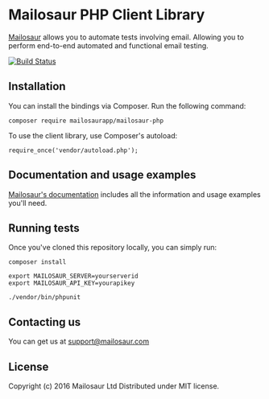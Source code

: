 # Mailosaur PHP Client Library

[Mailosaur](https://mailosaur.com) allows you to automate tests involving email. Allowing you to perform end-to-end automated and functional email testing.

[![Build Status](https://travis-ci.org/xdevel/mailosaur-php.svg?branch=master)](https://travis-ci.org/xdevel/mailosaur-php)

## Installation

You can install the bindings via Composer. Run the following command:

```
composer require mailosaurapp/mailosaur-php
```

To use the client library, use Composer's autoload:

```
require_once('vendor/autoload.php');
```

## Documentation and usage examples

[Mailosaur's documentation](https://mailosaur.com/docs) includes all the information and usage examples you'll need.

## Running tests

Once you've cloned this repository locally, you can simply run:

```
composer install

export MAILOSAUR_SERVER=yourserverid
export MAILOSAUR_API_KEY=yourapikey

./vendor/bin/phpunit
```

## Contacting us

You can get us at [support@mailosaur.com](mailto:support@mailosaur.com)

## License

Copyright (c) 2016 Mailosaur Ltd
Distributed under MIT license.
